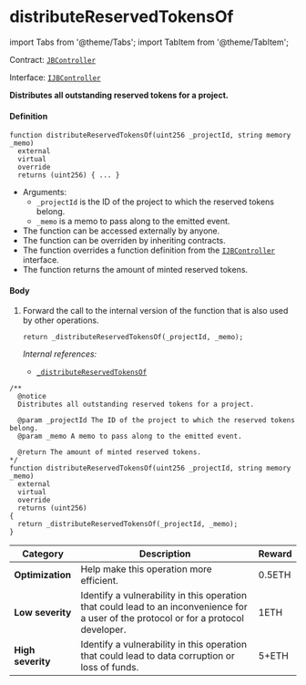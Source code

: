 # distributeReservedTokensOf

import Tabs from '@theme/Tabs';
import TabItem from '@theme/TabItem';

Contract: [`JBController`](/dev/api/v3/contracts/or-controllers/jbcontroller/README.md)​‌

Interface: [`IJBController`](/dev/api/v3/interfaces/ijbcontroller.md)

<Tabs>
<TabItem value="Step by step" label="Step by step">

**Distributes all outstanding reserved tokens for a project.**

#### Definition

```
function distributeReservedTokensOf(uint256 _projectId, string memory _memo)
  external
  virtual
  override
  returns (uint256) { ... }
```

* Arguments:
  * `_projectId` is the ID of the project to which the reserved tokens belong.
  * `_memo` is a memo to pass along to the emitted event.
* The function can be accessed externally by anyone.
* The function can be overriden by inheriting contracts.
* The function overrides a function definition from the [`IJBController`](/dev/api/v3/interfaces/ijbcontroller.md) interface.
* The function returns the amount of minted reserved tokens.

#### Body

1.  Forward the call to the internal version of the function that is also used by other operations.

    ```
    return _distributeReservedTokensOf(_projectId, _memo);
    ```

    _Internal references:_

    * [`_distributeReservedTokensOf`](/dev/api/v3/contracts/or-controllers/jbcontroller/write/-_distributereservedtokensof.md)

</TabItem>

<TabItem value="Code" label="Code">

```
/**
  @notice
  Distributes all outstanding reserved tokens for a project.

  @param _projectId The ID of the project to which the reserved tokens belong.
  @param _memo A memo to pass along to the emitted event.

  @return The amount of minted reserved tokens.
*/
function distributeReservedTokensOf(uint256 _projectId, string memory _memo)
  external
  virtual
  override
  returns (uint256)
{
  return _distributeReservedTokensOf(_projectId, _memo);
}
```

</TabItem>

<TabItem value="Bug bounty" label="Bug bounty">

| Category          | Description                                                                                                                            | Reward |
| ----------------- | -------------------------------------------------------------------------------------------------------------------------------------- | ------ |
| **Optimization**  | Help make this operation more efficient.                                                                                               | 0.5ETH |
| **Low severity**  | Identify a vulnerability in this operation that could lead to an inconvenience for a user of the protocol or for a protocol developer. | 1ETH   |
| **High severity** | Identify a vulnerability in this operation that could lead to data corruption or loss of funds.                                        | 5+ETH  |

</TabItem>
</Tabs>
